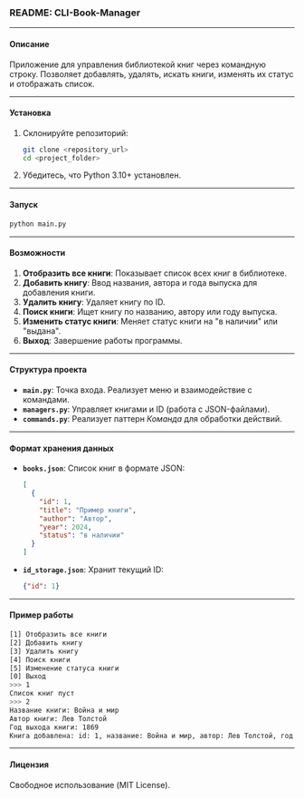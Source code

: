 ### README: CLI-Book-Manager

---

#### Описание
Приложение для управления библиотекой книг через командную строку. Позволяет добавлять, удалять, искать книги, изменять их статус и отображать список.

---

#### Установка
1. Склонируйте репозиторий:
   ```bash
   git clone <repository_url>
   cd <project_folder>
   ```
2. Убедитесь, что Python 3.10+ установлен.


---

#### Запуск
```bash
python main.py
```

---

#### Возможности
1. **Отобразить все книги**: Показывает список всех книг в библиотеке.
2. **Добавить книгу**: Ввод названия, автора и года выпуска для добавления книги.
3. **Удалить книгу**: Удаляет книгу по ID.
4. **Поиск книги**: Ищет книгу по названию, автору или году выпуска.
5. **Изменить статус книги**: Меняет статус книги на "в наличии" или "выдана".
6. **Выход**: Завершение работы программы.

---

#### Структура проекта
- **`main.py`**: Точка входа. Реализует меню и взаимодействие с командами.
- **`managers.py`**: Управляет книгами и ID (работа с JSON-файлами).
- **`commands.py`**: Реализует паттерн *Команда* для обработки действий.

---

#### Формат хранения данных
- **`books.json`**: Список книг в формате JSON:
  ```json
  [
    {
      "id": 1,
      "title": "Пример книги",
      "author": "Автор",
      "year": 2024,
      "status": "в наличии"
    }
  ]
  ```
- **`id_storage.json`**: Хранит текущий ID:
  ```json
  {"id": 1}
  ```

---

#### Пример работы
```bash
[1] Отобразить все книги
[2] Добавить книгу
[3] Удалить книгу
[4] Поиск книги
[5] Изменение статуса книги
[0] Выход
>>> 1
Список книг пуст
>>> 2
Название книги: Война и мир
Автор книги: Лев Толстой
Год выхода книги: 1869
Книга добавлена: id: 1, название: Война и мир, автор: Лев Толстой, год выпуска: 1869, статус: в наличии
```

---

#### Лицензия
Свободное использование (MIT License).
